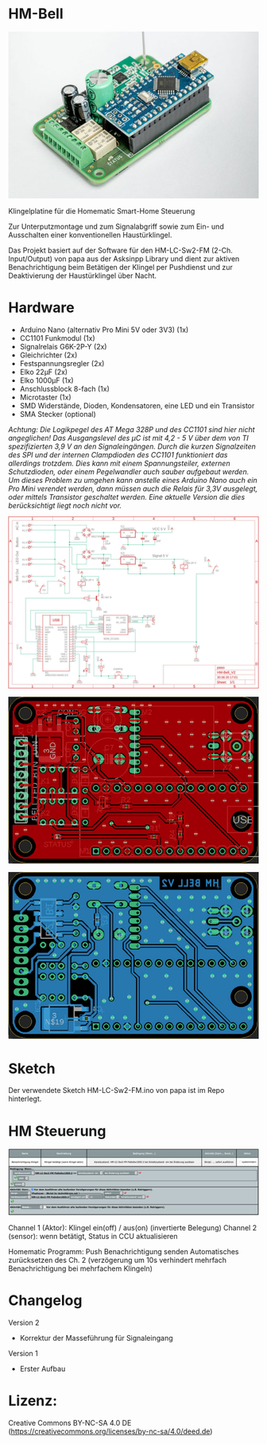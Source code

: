 # HM-Bell

![Projektbild](/images/HM-Bell_v2_3D_view_2to3.jpg)

Klingelplatine für die Homematic Smart-Home Steuerung

Zur Unterputzmontage und zum Signalabgriff sowie zum Ein- und Ausschalten einer konventionellen Haustürklingel.

Das Projekt basiert auf der Software für den HM-LC-Sw2-FM (2-Ch. Input/Output) von papa aus der Asksinpp Library und dient zur aktiven Benachrichtigung beim Betätigen der Klingel per Pushdienst und zur Deaktivierung der Haustürklingel über Nacht.

# Hardware
* Arduino Nano (alternativ Pro Mini 5V oder 3V3) (1x)
* CC1101 Funkmodul (1x)
* Signalrelais G6K-2P-Y (2x)
* Gleichrichter (2x)
* Festspannungsregler (2x)
* Elko 22µF (2x)
* Elko 1000µF (1x)
* Anschlussblock 8-fach (1x)
* Microtaster (1x)
* SMD Widerstände, Dioden, Kondensatoren, eine LED und ein Transistor
* SMA Stecker (optional)

*Achtung: Die Logikpegel des AT Mega 328P und des CC1101 sind hier nicht angeglichen! Das Ausgangslevel des µC ist mit 4,2 - 5 V über dem von TI spezifizierten 3,9 V an den Signaleingängen. Durch die kurzen Signalzeiten des SPI und der internen Clampdioden des CC1101 funktioniert das allerdings trotzdem. Dies kann mit einem Spannungsteiler, externen Schutzdioden, oder einem Pegelwandler auch sauber aufgebaut werden.  
Um dieses Problem zu umgehen kann anstelle eines Arduino Nano auch ein Pro Mini verendet werden, dann müssen auch die Relais für 3,3V ausgelegt, oder mittels Transistor geschaltet werden. Eine aktuelle Version die dies berücksichtigt liegt noch nicht vor.*


![Schematic](/images/HM-Bell_v2_shematic.jpg)

![TopLayer](/images/HM-Bell_v2_toplayer.jpg)

![BottomLayer](/images/HM-Bell_v2_bottomlayer.jpg)

# Sketch

Der verwendete Sketch HM-LC-Sw2-FM.ino von papa ist im Repo hinterlegt.

# HM Steuerung

![HomematicProgramm](/images/HM-Bell_CCU-Programm.png)

Channel 1 (Aktor): Klingel ein(off) / aus(on) (invertierte Belegung)
Channel 2 (sensor): wenn betätigt, Status in CCU aktualisieren

Homematic Programm:
Push Benachrichtigung senden
Automatisches zurücksetzen des Ch. 2 (verzögerung um 10s verhindert mehrfach Benachrichtigung bei mehrfachem Klingeln) 

# Changelog
Version 2
* Korrektur der Masseführung für Signaleingang

Version 1
* Erster Aufbau

# Lizenz:
Creative Commons BY-NC-SA 4.0 DE (https://creativecommons.org/licenses/by-nc-sa/4.0/deed.de)
